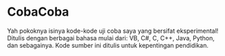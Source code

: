 # CobaCoba
Yah pokoknya isinya kode-kode uji coba saya yang bersifat eksperimental! Ditulis dengan berbagai bahasa mulai dari: VB, C#, C, C++, Java, Python, dan sebagainya. Kode sumber ini ditulis untuk kepentingan pendidikan.
